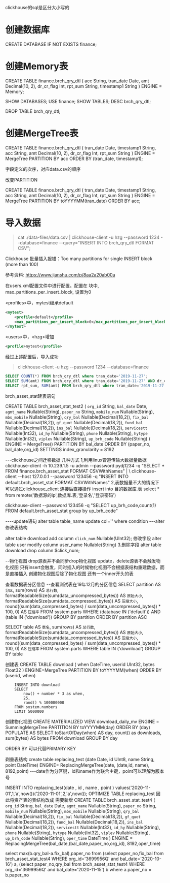 clickhouse的sql是区分大小写的

创建数据库
========

CREATE DATABASE IF NOT EXISTS finance;

创建Memory表
===========

CREATE TABLE finance.brch_qry_dtl (
    acc String,
    tran_date Date,
    amt Decimal(10, 2),
    dr_cr_flag Int,
    rpt_sum String,
    timestamp1 String
) ENGINE = Memory;

SHOW DATABASES;
USE finance;
SHOW TABLES;
DESC brch_qry_dtl;

DROP TABLE brch_qry_dtl;

创建MergeTree表
==============

CREATE TABLE finance.brch_qry_dtl (
    tran_date Date,
    timestamp1 String,
    acc String,
    amt Decimal(10, 2),
    dr_cr_flag Int,
    rpt_sum String
) ENGINE = MergeTree
PARTITION BY acc
ORDER BY (tran_date, timestamp1);

字段定义的次序，对应data.csv的顺序

改变PARTITION

CREATE TABLE finance.brch_qry_dtl (
    tran_date Date,
    timestamp1 String,
    acc String,
    amt Decimal(10, 2),
    dr_cr_flag Int,
    rpt_sum String
) ENGINE = MergeTree
PARTITION BY toYYYYMM(tran_date)
ORDER BY acc;

导入数据
=======

> cat ./data-files/data.csv | clickhouse-client -u hzg --password 1234 --database=finance --query="INSERT INTO brch_qry_dtl FORMAT CSV";

Clickhouse 批量插入报错：Too many partitions for single INSERT block (more than 100)

参考资料: https://www.jianshu.com/p/8aa2a20ab00a

在users.xml配置文件中进行配置。配置在 <profiles>块中, max_partitions_per_insert_block, 设置为0

\<profiles\>中，mytest继承default

```xml
<mytest>
    <profile>default</profile>
    <max_partitions_per_insert_block>0</max_partitions_per_insert_block>
</mytest>
```

\<users\>中，\<hzg\>增加

```xml
<profile>mytest</profile>
```

经过上述配置后，导入成功

> clickhouse-client -u hzg --password 1234 --database=finance

```sql
SELECT COUNT(*) FROM brch_qry_dtl where tran_date='2019-11-27';
SELECT SUM(amt) FROM brch_qry_dtl where tran_date='2019-11-27' AND dr_cr_flag=1;
SELECT rpt_sum, SUM(amt) FROM brch_qry_dtl where tran_date='2019-11-27' AND dr_cr_flag=1 GROUP BY rpt_sum;
```

brch_asset_stat建表语句

CREATE TABLE brch_asset_stat_test2
(
    `org_id` String,
    `bal_date` Date,
    `agmt_name` Nullable(String),
    `paper_no` String,
    `mobile_num` Nullable(String),
    `mbs_mobile` Nullable(String),
    `qry_bal` Nullable(Decimal(18,2)),
    `fix_bal` Nullable(Decimal(18,2)),
    `gf_quot` Nullable(Decimal(18,2)),
    `fund_bal` Nullable(Decimal(18,2)),
    `ins_bal` Nullable(Decimal(18,2)),
    `servicestt` Nullable(Int32),
    `id_hy` Nullable(String),
    `phone` Nullable(String),
    `hytype` Nullable(Int32),
    `viplev` Nullable(String),
    `up_brh_code` Nullable(String)
)
ENGINE = MergeTree()
PARTITION BY bal_date
ORDER BY (paper_no, bal_date,org_id)
SETTINGS index_granularity = 8192

---clickhouse之间迁移数据 几种方式
1,利用linux管道传输大数据量数据
clickhouse-client -h 10.239.1.5 -u admin --password pydj1234    -q "SELECT * FROM finance.brch_asset_stat FORMAT CSVWithNames" | \ clickhouse-client --host 127.0.0.1  --password 123456  -q "INSERT INTO default.brch_asset_stat FORMAT CSVWithNames"
2,表数据量不大的情况下 可以通过clickhouse_client 连接后直接操作
insert into 目的数据库.表 select * from remote('数据源的ip',数据库.表,'登录名','登录密码')


clickhouse-client --password 123456    -q "SELECT up_brh_code,count(1) FROM default.brch_asset_stat group by up_brh_code"

----update语句
alter table table_name update col='' where condition
---alter修改表结构

alter table download add column `click_num` Nullable(UInt32);
修改字段
alter table user modify column user_name Nullable(String)
3.删除字段
alter table download drop column $click_num;



--物化视图
drop源表并不会同步drop物化视图 update，delete源表不会触发物化视图 只有insert会触发，同时插入的时候物化视图不会根据表结构重建数据，而是直接插入
创建物化视图后除了物化视图 还有一个inner开头的表

查看数据表分区信息
--查看测试表在19年12月的分区信息
SELECT 
    partition AS `分区`,
    sum(rows) AS `总行数`,
    formatReadableSize(sum(data_uncompressed_bytes)) AS `原始大小`,
    formatReadableSize(sum(data_compressed_bytes)) AS `压缩大小`,
    round((sum(data_compressed_bytes) / sum(data_uncompressed_bytes)) * 100, 0) AS `压缩率`
FROM system.parts
WHERE (database IN ('default')) AND (table IN ('download'))
GROUP BY partition
ORDER BY partition ASC


SELECT 
    table AS `表名`,
    sum(rows) AS `总行数`,
    formatReadableSize(sum(data_uncompressed_bytes)) AS `原始大小`,
    formatReadableSize(sum(data_compressed_bytes)) AS `压缩大小`,
    round((sum(data_compressed_bytes) / sum(data_uncompressed_bytes)) * 100, 0) AS `压缩率`
FROM system.parts
WHERE table IN ('download')
GROUP BY table

创建表
        CREATE TABLE download (
        when DateTime,
        userid UInt32,
        bytes Float32
        ) ENGINE=MergeTree
        PARTITION BY toYYYYMM(when)
        ORDER BY (userid, when)

        INSERT INTO download
        SELECT
            now() + number * 3 as when,
            25,
            rand() % 100000000
        FROM system.numbers
        LIMIT 5000000

创建物化视图
        CREATE MATERIALIZED VIEW download_daily_mv
        ENGINE = SummingMergeTree
        PARTITION BY toYYYYMM(day) ORDER BY (day)
        POPULATE
        AS SELECT
        toStartOfDay(when) AS day,
        count() as downloads,
        sum(bytes) AS bytes
        FROM download
        GROUP BY  day



ORDER BY 可以代替PRIMARY KEY

剃重表结构
create table replacing_test (date Date, id UInt8, name String,  point DateTime) 
ENGINE= ReplacingMergeTree(date, (date,id, name), 8192,point) ---date作为分区键，id和name作为联合主键，point可以理解为版本号

INSERT INTO replacing_test(date , id , name ,  point ) values('2020-11-01',1,'a',now())('2020-11-01',2,'a',now());
OPTIMIZE TABLE replacing_test
因此将资产表的表结构改成 需要新增
CREATE TABLE brch_asset_stat_test4
(
    `org_id` String,
    `bal_date` Date,
    `agmt_name` Nullable(String),
    `paper_no` String,
    `mobile_num` Nullable(String),
    `mbs_mobile` Nullable(String),
    `qry_bal` Nullable(Decimal(18,2)),
    `fix_bal` Nullable(Decimal(18,2)),
    `gf_quot` Nullable(Decimal(18,2)),
    `fund_bal` Nullable(Decimal(18,2)),
    `ins_bal` Nullable(Decimal(18,2)),
    `servicestt` Nullable(Int32),
    `id_hy` Nullable(String),
    `phone` Nullable(String),
    `hytype` Nullable(Int32),
    `viplev` Nullable(String),
    `up_brh_code` Nullable(String),
    `oper_time` DateTime
)
ENGINE = ReplacingMergeTree(bal_date,(bal_date,paper_no,org_id), 8192,oper_time)

select max(b.qry_bal-a.fix_bal),paper_no from  (select paper_no,fix_bal from  brch_asset_stat_test4 WHERE org_id='3699956Q' and bal_date='2020-10-16') a,  (select paper_no,qry_bal from  brch_asset_stat_test4 WHERE org_id='3699956Q' and bal_date='2020-11-15') b where a.paper_no  = b.paper_no